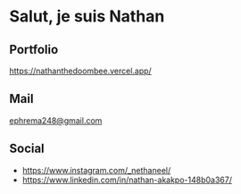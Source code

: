 #  Salut, je suis Nathan

##  Portfolio
 https://nathanthedoombee.vercel.app/

##  Mail
ephrema248@gmail.com

##  Social
- https://www.instagram.com/_nethaneel/
- https://www.linkedin.com/in/nathan-akakpo-148b0a367/

